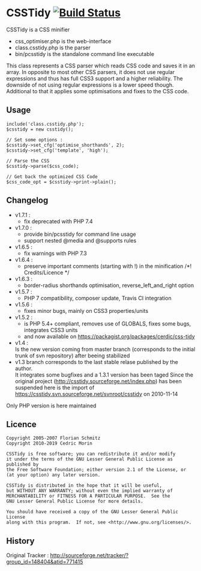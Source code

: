 # CSSTidy [![Build Status](https://travis-ci.org/Cerdic/CSSTidy.svg?branch=master)](https://travis-ci.org/Cerdic/CSSTidy)

CSSTidy is a CSS minifier 

* css_optimiser.php is the web-interface
* class.csstidy.php is the parser
* bin/pcsstidy is the standalone command line executable

This class represents a CSS parser which reads CSS code and saves it in an array.
In opposite to most other CSS parsers, it does not use regular expressions and
thus has full CSS3 support and a higher reliability. The downside of not using regular expressions
is a lower speed though.
Additional to that it applies some optimisations and fixes to the CSS code.


## Usage

```
include('class.csstidy.php');
$csstidy = new csstidy();

// Set some options :
$csstidy->set_cfg('optimise_shorthands', 2);
$csstidy->set_cfg('template', 'high');

// Parse the CSS
$csstidy->parse($css_code);

// Get back the optimized CSS Code
$css_code_opt = $csstidy->print->plain();
```


## Changelog
* v1.7.1 :
  - fix deprecated with PHP 7.4
* v1.7.0 :
  - provide bin/pcsstidy for command line usage
  - support nested @media and @supports rules
* v1.6.5 :
  - fix warnings with PHP 7.3
* v1.6.4 :
  - preserve important comments (starting with !) in the minification /*! Credits/Licence */
* v1.6.3 :
  - border-radius shorthands optimisation, reverse_left_and_right option
* v1.5.7 :
  - PHP 7 compatibility, composer update, Travis CI integration
* v1.5.6 :
  - fixes minor bugs, mainly on CSS3 properties/units
* v1.5.2 :
  - is PHP 5.4+ compliant, removes use of GLOBALS, fixes some bugs, integrates CSS3 units
  - and now available on https://packagist.org/packages/cerdic/css-tidy
* v1.4 :<br/>
Is the new version coming from master branch (corresponds to the initial trunk of svn repository) after beeing stabilized
* v1.3 branch corresponds to the last stable relase published by the author.<br/>
It integrates some bugfixes and a 1.3.1 version has been taged
Since the original project (http://csstidy.sourceforge.net/index.php) has been suspended
here is the import of https://csstidy.svn.sourceforge.net/svnroot/csstidy on 2010-11-14

Only PHP version is here maintained

## Licence

	Copyright 2005-2007 Florian Schmitz
	Copyright 2010-2019 Cedric Morin

	CSSTidy is free software; you can redistribute it and/or modify
	it under the terms of the GNU Lesser General Public License as published by
	the Free Software Foundation; either version 2.1 of the License, or
	(at your option) any later version.
  
	CSSTidy is distributed in the hope that it will be useful,
	but WITHOUT ANY WARRANTY; without even the implied warranty of
	MERCHANTABILITY or FITNESS FOR A PARTICULAR PURPOSE.  See the
	GNU Lesser General Public License for more details.

	You should have received a copy of the GNU Lesser General Public License
	along with this program.  If not, see <http://www.gnu.org/licenses/>.


## History

Original Tracker : 
http://sourceforge.net/tracker/?group_id=148404&atid=771415
